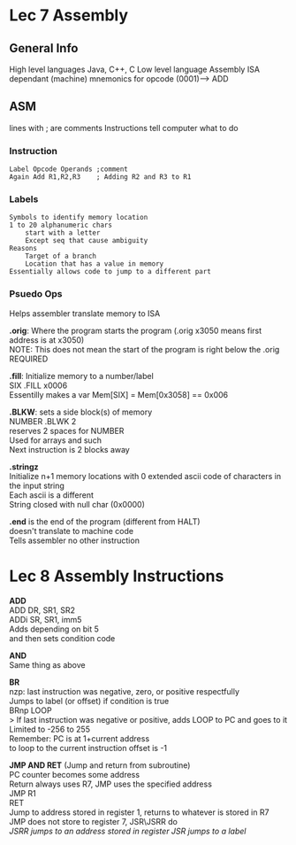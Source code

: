 # Lec 7 Assembly
## General Info
High level languages
    Java, C++, C
Low level language
    Assembly
    ISA dependant (machine)
    mnemonics for opcode (0001)--> ADD


## ASM
lines with ; are comments
Instructions tell computer what to do

### Instruction
    Label Opcode Operands ;comment
    Again Add R1,R2,R3    ; Adding R2 and R3 to R1

### Labels
    Symbols to identify memory location
    1 to 20 alphanumeric chars
        start with a letter
        Except seq that cause ambiguity
    Reasons
        Target of a branch
        Location that has a value in memory
    Essentially allows code to jump to a different part

### Psuedo Ops
Helps assembler translate memory to ISA

**.orig**: Where the program starts the program (.orig x3050 means first address is at x3050) \
NOTE: This does not mean the start of the program is right below the .orig \
REQUIRED 


**.fill**: Initialize memory to a number/label \
SIX .FILL x0006 \
Essentilly makes a var Mem[SIX] = Mem[0x3058] == 0x006 


**.BLKW**: sets a side block(s) of memory \
NUMBER .BLWK 2 \
reserves 2 spaces for NUMBER \
Used for arrays and such \
Next instruction is 2 blocks away 


**.stringz** \
Initialize n+1 memory locations with 0 extended ascii code of characters in the input string \
Each ascii is a different  \
String closed with null char (0x0000) 


**.end** is the end of the program (different from HALT) \
doesn't translate to machine code \
Tells assembler no other instruction 

# Lec 8 Assembly Instructions
**ADD** \
ADD DR, SR1, SR2 \
ADDi SR, SR1, imm5 \
Adds depending on bit 5 \
and then sets condition code 

**AND** \
Same thing as above

**BR** \
nzp: last instruction was negative, zero, or positive respectfully \
Jumps to label (or offset) if condition is true \
BRnp LOOP \
    > If last instruction was negative or positive, adds LOOP to PC and goes to it \
Limited to -256 to 255 \
Remember: PC is at 1+current address \
to loop to the current instruction offset is -1 

**JMP AND RET** (Jump and return from subroutine) \
PC counter becomes some address \
Return always uses R7, JMP uses the specified address \
JMP R1 \
RET \
Jump to address stored in register 1, returns to whatever is stored in R7 \
JMP does not store to register 7, JSR\JSRR do \
*JSRR jumps to an address stored in register JSR jumps to a label*

